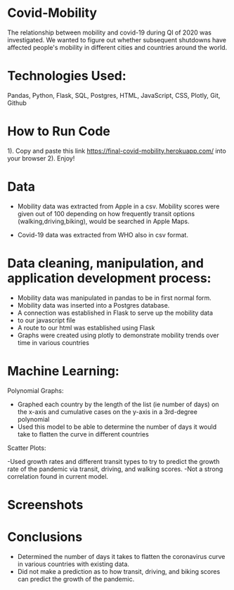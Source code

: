 # Covid-Mobility

The relationship between mobility and covid-19 during QI of 2020 was investigated. We wanted to figure out whether subsequent shutdowns have affected people's mobility in different cities and countries around the world.

# Technologies Used:

Pandas, Python, Flask, SQL, Postgres, HTML, JavaScript, CSS, Plotly, Git, Github

# How to Run Code

1). Copy and paste this link https://final-covid-mobility.herokuapp.com/ into your browser
2). Enjoy!

# Data

- Mobility data was extracted from Apple in a csv. Mobility scores were given out of 100 depending on how frequently transit options (walking,driving,biking), would be searched in Apple Maps. 

- Covid-19 data was extracted from WHO also in csv format.

# Data cleaning, manipulation, and application development process:

- Mobility data was manipulated in pandas to be in first normal form.
- Mobility data was inserted into a Postgres database.
- A connection was established in Flask to serve up the mobility data
- to our javascript file
- A route to our html was established using Flask
- Graphs were created using plotly to demonstrate mobility trends over time in various countries

# Machine Learning:

Polynomial Graphs:

- Graphed each country by the length of the list (ie number of days) on the x-axis and cumulative cases on the y-axis in a 3rd-degree polynomial
- Used this model to be able to determine the number of days it would take to flatten the curve in different countries

Scatter Plots:

-Used growth rates and different transit types to try to predict the growth rate of the pandemic via transit, driving, and walking scores.
-Not a strong correlation found in current model.

# Screenshots



# Conclusions
- Determined the number of days it takes to flatten the coronavirus curve in various countries with existing data.
- Did not make a prediction as to how transit, driving, and biking scores can predict the growth of the pandemic.
